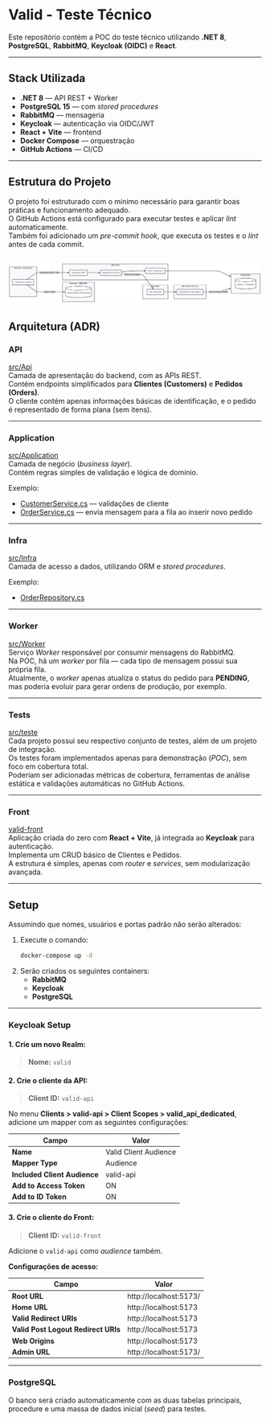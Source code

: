 # **Valid - Teste Técnico**

Este repositório contém a POC do teste técnico utilizando **.NET 8**, **PostgreSQL**, **RabbitMQ**, **Keycloak (OIDC)** e **React**.

---

##  Stack Utilizada
- **.NET 8** — API REST + Worker  
- **PostgreSQL 15** — com *stored procedures*  
- **RabbitMQ** — mensageria  
- **Keycloak** — autenticação via OIDC/JWT  
- **React + Vite** — frontend  
- **Docker Compose** — orquestração  
- **GitHub Actions** — CI/CD  

---

##  Estrutura do Projeto

O projeto foi estruturado com o mínimo necessário para garantir boas práticas e funcionamento adequado.  
O GitHub Actions está configurado para executar testes e aplicar *lint* automaticamente.  
Também foi adicionado um *pre-commit hook*, que executa os testes e o *lint* antes de cada commit.

![Diagrama de Comunicação](./sequencia.png)
---

##  Arquitetura (ADR)

### **API**
 [src/Api](https://github.com/DanielCSilveira/test-valid/tree/main/src/Api)  
Camada de apresentação do backend, com as APIs REST.  
Contém endpoints simplificados para **Clientes (Customers)** e **Pedidos (Orders)**.  
O cliente contém apenas informações básicas de identificação, e o pedido é representado de forma plana (sem itens).  

---

### **Application**
 [src/Application](https://github.com/DanielCSilveira/test-valid/tree/main/src/Application)  
Camada de negócio (*business layer*).  
Contém regras simples de validação e lógica de domínio.  

Exemplo:  
- [CustomerService.cs](https://github.com/DanielCSilveira/test-valid/blob/main/src/Application/Services/CustomerService.cs) — validações de cliente  
- [OrderService.cs](https://github.com/DanielCSilveira/test-valid/blob/main/src/Application/Services/OrderService.cs) — envia mensagem para a fila ao inserir novo pedido  

---

### **Infra**
 [src/Infra](https://github.com/DanielCSilveira/test-valid/tree/main/src/Infra)  
Camada de acesso a dados, utilizando ORM e *stored procedures*.  

Exemplo:  
- [OrderRepository.cs](https://github.com/DanielCSilveira/test-valid/blob/main/src/Infra/Repository/OrderRepository.cs)

---

### **Worker**
 [src/Worker](https://github.com/DanielCSilveira/test-valid/tree/main/src/Worker)  
Serviço *Worker* responsável por consumir mensagens do RabbitMQ.  
Na POC, há um *worker* por fila — cada tipo de mensagem possui sua própria fila.  
Atualmente, o *worker* apenas atualiza o status do pedido para **PENDING**, mas poderia evoluir para gerar ordens de produção, por exemplo.  

---

### **Tests**
 [src/teste](https://github.com/DanielCSilveira/test-valid/tree/main/src/teste)  
Cada projeto possui seu respectivo conjunto de testes, além de um projeto de integração.  
Os testes foram implementados apenas para demonstração (*POC*), sem foco em cobertura total.  
Poderiam ser adicionadas métricas de cobertura, ferramentas de análise estática e validações automáticas no GitHub Actions.  

---

### **Front**
 [valid-front](https://github.com/DanielCSilveira/test-valid/tree/main/valid-front)  
Aplicação criada do zero com **React + Vite**, já integrada ao **Keycloak** para autenticação.  
Implementa um CRUD básico de Clientes e Pedidos.  
A estrutura é simples, apenas com *router* e *services*, sem modularização avançada.  

---

##  Setup

Assumindo que nomes, usuários e portas padrão não serão alterados:

1. Execute o comando:
   ```bash
   docker-compose up -d
   ```
2. Serão criados os seguintes containers:
   - **RabbitMQ**
   - **Keycloak**
   - **PostgreSQL**

---

###  Keycloak Setup

#### 1. Crie um novo Realm:
> **Nome:** `valid`

#### 2. Crie o cliente da API:
> **Client ID:** `valid-api`

No menu **Clients > valid-api > Client Scopes > valid_api_dedicated**, adicione um mapper com as seguintes configurações:

| Campo | Valor |
|-------|--------|
| **Name** | Valid Client Audience |
| **Mapper Type** | Audience |
| **Included Client Audience** | valid-api |
| **Add to Access Token** | ON |
| **Add to ID Token** | ON |

#### 3. Crie o cliente do Front:
> **Client ID:** `valid-front`

Adicione o `valid-api` como *audience* também.

**Configurações de acesso:**

| Campo | Valor |
|--------|--------|
| **Root URL** | http://localhost:5173/ |
| **Home URL** | http://localhost:5173 |
| **Valid Redirect URIs** | http://localhost:5173 |
| **Valid Post Logout Redirect URIs** | http://localhost:5173 |
| **Web Origins** | http://localhost:5173 |
| **Admin URL** | http://localhost:5173/ |

---

###  PostgreSQL
O banco será criado automaticamente com as duas tabelas principais, procedure  e uma massa de dados inicial (*seed*) para testes.
